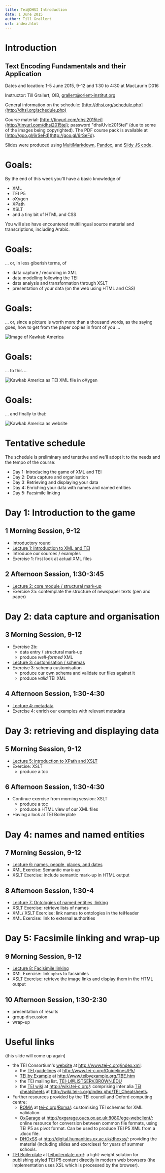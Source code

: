 ```yaml
---
title: Tei@DHSI Introduction
date: 1 June 2015
author: Till Grallert
url: index.html
---
```



# Introduction

## Text Encoding Fundamentals and their Application

Dates and location: 1-5 June 2015, 9-12 and 1:30 to 4:30 at MacLaurin D016

Instructor: Till Grallert, OIB, <grallert@orient-institut.org>

General information on the schedule: [http://dhsi.org/schedule.php](http://dhsi.org/schedule.php)

Course material: [http://tinyurl.com/dhsi2015tei](http://tinyurl.com/dhsi2015tei); password "dhsiUvic2015tei" (due to some of the images being copyrighted). The PDF course pack is available at [http://goo.gl/6rSeFd](http://goo.gl/6rSeFd).

Slides were produced using [MultiMarkdown](http://fletcherpenney.net/multimarkdown/), [Pandoc](http://johnmacfarlane.net/pandoc/), and [Slidy JS code](https://www.w3.org/Talks/Tools/Slidy/slidy.js).

# Goals:

By the end of this week you'll have a basic knowledge of

- XML
- TEI P5
- oXygen
- XPath
- XSLT
- and a tiny bit of HTML and CSS

You will also have encountered multilingual source material and transcriptions, including Arabic.

# Goals:

... or, in less giberish terms, of

- data capture / recording in XML
- data modelling following the TEI
- data analysis and transformation through XSLT
- presentation of your data (on the web using HTML and CSS)

# Goals:

... or, since a picture is worth more than a thousand words, as the saying goes, how to get from the paper copies in front of you ...

![Image of *Kawkab America*](images/kawkab-img.jpg)

# Goals:

... to this ...

![*Kawkab America* as TEI XML file in oXygen](images/kawkab-oxygen.png)

# Goals:

... and finally to that:

![*Kawkab America* as website](images/kawkab-html.png)

<!--
# Goals:

You will also have seen four different early-twentieth century newspapers from Beirut--*al-Bashīr*, *al-Iqbāl*, *Lisān al-Ḥāl*, and *Thamarāt al-Funūn*--and their reaction to the Young Turk Revolution and the restoration of the Ottoman constitution in July 1908. In addition, you will have encountered three different Arabic translations of that very constitution.
-->

# Tentative schedule

The schedule is preliminary and tentative and we'll adopt it to the needs and the tempo of the course:

- Day 1: Introducing the game of XML and TEI
- Day 2: Data capture and organisation
- Day 3: Retrieving and displaying your data
- Day 4: Enriching your data with names and named entities
- Day 5: Facsimile linking

# Day 1: Introduction to the game

## 1 Morning Session, 9-12

- Introductory round
- [Lecture 1: Introduction to XML and TEI](TeiDhsi-Session01-TeiXml-Slidy.html)
- Introduce our sources / examples
- Exercise 1: first look at actual XML files

## 2 Afternoon Session, 1:30-3:45

- [Lecture 2: core module / structural mark-up](TeiDhsi-Session02-TeiCoreModule-Slidy.html)
- Exercise 2a: contemplate the structure of newspaper texts (pen and paper)

# Day 2: data capture and organisation

## 3 Morning Session, 9-12

- Exercise 2b:
    + data entry / structural mark-up
    + produce *well-formed* XML
- [Lecture 3: customisation / schemas](TeiDhsi-Session03-SchemaCustomization-Slidy.html)
- Exercise 3: schema customisation
    + produce our own schema and validate our files against it
    + produce *valid* TEI XML

## 4 Afternoon Session, 1:30-4:30

- [Lecture 4: metadata](TeiDhsi-Session04-TeiMetadata-Slidy.html)
- Exercise 4: enrich our examples with relevant metadata

# Day 3: retrieving and displaying data

## 5 Morning Session, 9-12

- [Lecture 5: introduction to XPath and XSLT](TeiDhsi-Session05-XpathXslt-Slidy.html)
- Exercise: XSLT
    + produce a toc

## 6 Afternoon Session, 1:30-4:30

- Continue exercise from morning session: XSLT
    + produce a toc
    + produce a HTML view of our XML files
- Having a look at TEI Boilerplate

# Day 4: names and named entities

## 7 Morning Session, 9-12

- [Lecture 6: names, people, places, and dates](TeiDhsi-Session06-SemanticMarkUp-Slidy.html)
- XML Exercise: Semantic mark-up
- XSLT Exercise: include semantic mark-up in HTML output

## 8 Afternoon Session, 1:30-4

- [Lecture 7: Ontologies of named entities, linking](TeiDhsi-Session07-Ontologies-Slidy.html)
- XSLT Exercise: retrieve lists of names
- XML/ XSLT Exercise: link names to ontologies in the teiHeader
- XML Exercise: link to external authorities

# Day 5: Facsimile linking and wrap-up

## 9 Morning Session, 9-12

- [Lecture 8: Facisimile linking](TeiDhsi-Session08-FacsimileLinking-Slidy.html)
- XML Exercise: link `<pb>`s to facsimiles
- XSLT Exercise: retrieve the image links and display them in the HTML output

## 10 Afternoon Session, 1:30-2:30

- presentation of results
- group discussion
- wrap-up

# Useful links

(this slide will come up again)

- the TEI Consortium's [website](http://www.tei-c.org/index.xml) at http://www.tei-c.org/index.xml:
    + the [TEI guidelines](http://www.tei-c.org/Guidelines/P5/) at http://www.tei-c.org/Guidelines/P5/
    + [TEI by Example](http://www.teibyexample.org/TBE.htm) at http://www.teibyexample.org/TBE.htm
    + the TEI mailing list, <TEI-L@LISTSERV.BROWN.EDU>
    + the [TEI wiki](http://wiki.tei-c.org/index.php) at http://wiki.tei-c.org/: comprising inter alia [TEI cheatsheets](http://wiki.tei-c.org/index.php/TEI_Cheatsheets) at http://wiki.tei-c.org/index.php/TEI_Cheatsheets.
- Further resources provided by the TEI council and Oxford computing centre:
    + [ROMA](http://www.tei-c.org/Roma/) at [tei-c.org/Roma/](http://www.tei-c.org/Roma/): customising TEI schemas for XML validation
    + [OxGarage](http://oxgarage.oucs.ox.ac.uk:8080/ege-webclient/) at http://oxgarage.oucs.ox.ac.uk:8080/ege-webclient/: online resource for conversion between common file formats, using TEI P5 as pivot format. Can be used to produce TEI P5 XML from a .docx file.
    + [DHOxSS](http://digital.humanities.ox.ac.uk/dhoxss/) at http://digital.humanities.ox.ac.uk/dhoxss/: providing the material (including slides and exercises) for years of summer schools.
- [TEI Boilerplate](http://dcl.ils.indiana.edu/teibp/) at [teiboilerplate.org/](http://teiboilerplate.org/): a light-weight solution for publishing styled TEI P5 content directly in modern web browsers (the implementation uses XSL which is processed by the browser).